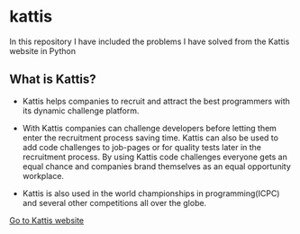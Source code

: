 # kattis
In this repository I have included the problems I have solved from the Kattis website in Python

## What is Kattis?
- Kattis helps companies to recruit and attract the best programmers with its dynamic challenge platform.

- With Kattis companies can challenge developers before letting them enter the recruitment process saving time. Kattis can also be used to add code challenges to job-pages or for quality tests later in the recruitment process. By using Kattis code challenges everyone gets an equal chance and companies brand themselves as an equal opportunity workplace.

- Kattis is also used in the world championships in programming(ICPC) and several other competitions all over the globe.


[Go to Kattis website](https://open.kattis.com/)
